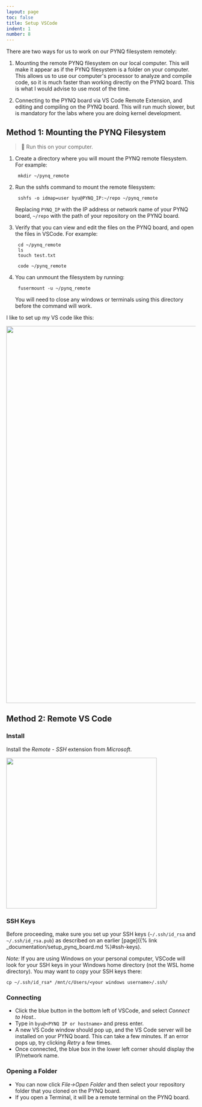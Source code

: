 ```yaml
---
layout: page
toc: false
title: Setup VSCode
indent: 1
number: 8
---
```


There are two ways for us to work on our PYNQ filesystem remotely:

1. Mounting the remote PYNQ filesystem on our local computer.  This will make it appear as if the PYNQ filesystem is a folder on your computer. This allows us to use our computer's processor to analyze and compile code, so it is much faster than working directly on the PYNQ board.  This is what I would advise to use most of the time.

1. Connecting to the PYNQ board via VS Code Remote Extension, and editing and compiling on the PYNQ board.  This will run much slower, but is mandatory for the labs where you are doing kernel development.

## Method 1: Mounting the PYNQ Filesystem

> 📝 Run this on your computer.

1. Create a directory where you will mount the PYNQ remote filesystem.  For example:

        mkdir ~/pynq_remote

1. Run the sshfs command to mount the remote filesystem:

        sshfs -o idmap=user byu@PYNQ_IP:~/repo ~/pynq_remote
        
    Replacing `PYNQ_IP` with the IP address or network name of your PYNQ board, `~/repo` with the path of your repository on the PYNQ board.

1. Verify that you can view and edit the files on the PYNQ board, and open the files in VSCode.  For example:

        cd ~/pynq_remote
        ls
        touch test.txt
        
        code ~/pynq_remote


1. You can unmount the filesystem by running:

        fusermount -u ~/pynq_remote

    You will need to close any windows or terminals using this directory before the command will work.

I like to set up my VS code like this:

<img src="{% link media/setup/sshfs_vscode.png %}" width="1000">

## Method 2: Remote VS Code

### Install

Install the *Remote - SSH* extension from *Microsoft*. 

<img src="{% link media/setup/vscoderemoteextensionssh.jpg %}" width="400">

### SSH Keys
Before proceeding, make sure you set up your SSH keys (`~/.ssh/id_rsa` and `~/.ssh/id_rsa.pub`) as described on an earlier [page]({% link _documentation/setup_pynq_board.md %}#ssh-keys).  

*Note:* If you are using Windows on your personal computer, VSCode will look for your SSH keys in your Windows home directory (not the WSL home directory).  You may want to copy your SSH keys there:

    cp ~/.ssh/id_rsa* /mnt/c/Users/<your windows username>/.ssh/


### Connecting 
  - Click the blue button in the bottom left of VSCode, and select *Connect to Host..*
  - Type in `byu@<PYNQ IP or hostname>` and press enter.
  - A new VS Code window should pop up, and the VS Code server will be installed on your PYNQ board.  This can take a few minutes.  If an error pops up, try clicking *Retry* a few times.
  - Once connected, the blue box in the lower left corner should display the IP/network name.

### Opening a Folder
  - You can now click *File->Open Folder* and then select your repository folder that you cloned on the PYNQ board.
  - If you open a Terminal, it will be a remote terminal on the PYNQ board.